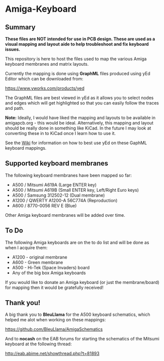 # Amiga-Keyboard

## Summary

**These files are NOT intended for use in PCB design. These are used as a visual mapping and layout aide to help troubleshoot and fix keyboard issues.**

This repository is here to host the files used to map the various Amiga keyboard membranes and matrix layouts.

Currently the mapping is done using **GraphML** files produced using yEd Editor which can be downloaded from:

https://www.yworks.com/products/yed

The GraphML files are best viewed in yEd as it allows you to select nodes and edges which will get highlighted so that you can easily follow the traces and path.

**Note:** Ideally, I would have liked the mapping and layouts to be available in amigapcb.org - this would be ideal. Alternatively, this mapping and layout should be really done in something like KiCad. In the future I may look at converting these in to KiCad once I learn how to use it.

See the [Wiki](../../wiki) for information on how to best use yEd on these GaphML keyboard mappings.

## Supported keyboard membranes

The following keyboard membranes have been mapped so far:

* A500 / Mitsumi A619A (Large ENTER key)
* A500 / Mitsumi A619B (Small ENTER key, Left/Right Euro keys)
* A500 / Samsung 312502-12 (Dual membrane)
* A1200 / QWERTY A1200-A 56C774A (Reproduction)
* A600 / 8770-0056 REV E (Blue)

Other Amiga keyboard membranes will be added over time.

## To Do

The following Amiga keyboards are on the to do list and will be done as when I acquire them:

* A1200 - original membrane
* A600 - Green membrane
* A500 - Hi-Tek (Space Invaders) board
* Any of the big box Amiga keyboards

If you would like to donate an Amiga keyboard (or just the membrane/board) for mapping then it would be gratefully received!

## Thank you!

A big thank you to **BleuLlama** for the A500 keyboard schematics, which helped me alot when working on these mappings:

https://github.com/BleuLlama/AmigaSchematics

And to **nocash** on the EAB forums for starting the schematics of the Mitsumi keyboard at the following thread:

http://eab.abime.net/showthread.php?t=81893
